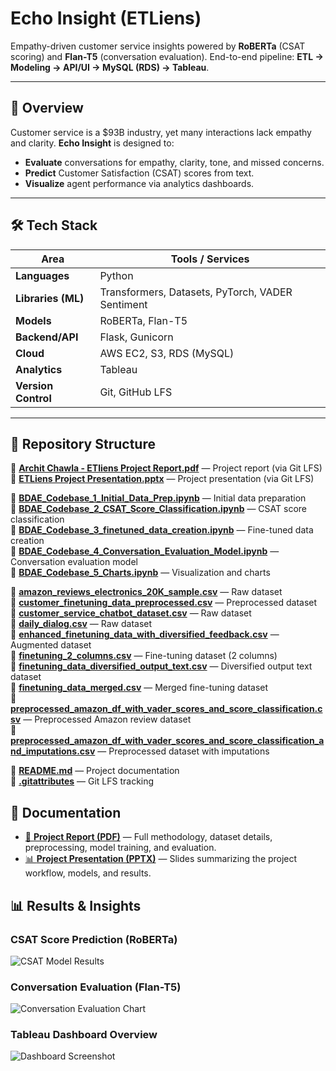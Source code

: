 # Echo Insight (ETLiens)
Empathy-driven customer service insights powered by **RoBERTa** (CSAT scoring) and **Flan-T5** (conversation evaluation). End-to-end pipeline: **ETL → Modeling → API/UI → MySQL (RDS) → Tableau**. 

---

## 📌 Overview
Customer service is a $93B industry, yet many interactions lack empathy and clarity. **Echo Insight** is designed to:
- **Evaluate** conversations for empathy, clarity, tone, and missed concerns.
- **Predict** Customer Satisfaction (CSAT) scores from text.
- **Visualize** agent performance via analytics dashboards.

--- 

## 🛠️ Tech Stack
| Area | Tools / Services |
|--------------|------------------|
| **Languages** | Python |
| **Libraries (ML)** | Transformers, Datasets, PyTorch, VADER Sentiment |
| **Models** | RoBERTa, Flan-T5 | | **ETL & Data** | Pandas, NumPy, NLTK, SpaCy |
| **Backend/API** | Flask, Gunicorn |
| **Cloud** | AWS EC2, S3, RDS (MySQL) |
| **Analytics** | Tableau |
| **Version Control** | Git, GitHub LFS | 

--- 
## 📂 Repository Structure

📄 **[Archit Chawla - ETliens Project Report.pdf](Archit%20Chawla%20-%20ETliens%20Project%20Report.pdf)** — Project report (via Git LFS)  
📄 **[ETLiens Project Presentation.pptx](ETLiens%20Project%20Presentation.pptx)** — Project presentation (via Git LFS)  

📄 **[BDAE_Codebase_1_Initial_Data_Prep.ipynb](BDAE_Codebase_1_Initial_Data_Prep.ipynb)** — Initial data preparation  
📄 **[BDAE_Codebase_2_CSAT_Score_Classification.ipynb](BDAE_Codebase_2_CSAT_Score_Classification.ipynb)** — CSAT score classification  
📄 **[BDAE_Codebase_3_finetuned_data_creation.ipynb](BDAE_Codebase_3_finetuned_data_creation.ipynb)** — Fine-tuned data creation  
📄 **[BDAE_Codebase_4_Conversation_Evaluation_Model.ipynb](BDAE_Codebase_4_Conversation_Evaluation_Model.ipynb)** — Conversation evaluation model  
📄 **[BDAE_Codebase_5_Charts.ipynb](BDAE_Codebase_5_Charts.ipynb)** — Visualization and charts  

📄 **[amazon_reviews_electronics_20K_sample.csv](amazon_reviews_electronics_20K_sample.csv)** — Raw dataset  
📄 **[customer_finetuning_data_preprocessed.csv](customer_finetuning_data_preprocessed.csv)** — Preprocessed dataset  
📄 **[customer_service_chatbot_dataset.csv](customer_service_chatbot_dataset.csv)** — Raw dataset  
📄 **[daily_dialog.csv](daily_dialog.csv)** — Raw dataset  
📄 **[enhanced_finetuning_data_with_diversified_feedback.csv](enhanced_finetuning_data_with_diversified_feedback.csv)** — Augmented dataset  
📄 **[finetuning_2_columns.csv](finetuning_2_columns.csv)** — Fine-tuning dataset (2 columns)  
📄 **[finetuning_data_diversified_output_text.csv](finetuning_data_diversified_output_text.csv)** — Diversified output text dataset  
📄 **[finetuning_data_merged.csv](finetuning_data_merged.csv)** — Merged fine-tuning dataset  
📄 **[preprocessed_amazon_df_with_vader_scores_and_score_classification.csv](preprocessed_amazon_df_with_vader_scores_and_score_classification.csv)** — Preprocessed Amazon review dataset  
📄 **[preprocessed_amazon_df_with_vader_scores_and_score_classification_and_imputations.csv](preprocessed_amazon_df_with_vader_scores_and_score_classification_and_imputations.csv)** — Preprocessed dataset with imputations  

📄 **[README.md](README.md)** — Project documentation  
📄 **[.gitattributes](.gitattributes)** — Git LFS tracking

## 📄 Documentation

- [📑 **Project Report (PDF)**](Archit%20Chawla%20-%20ETliens%20Project%20Report.pdf) — Full methodology, dataset details, preprocessing, model training, and evaluation.
- [📊 **Project Presentation (PPTX)**](ETLiens%20Project%20Presentation.pptx) — Slides summarizing the project workflow, models, and results.


## 📊 Results & Insights

### CSAT Score Prediction (RoBERTa)
![CSAT Model Results](docs/images/csat_model_results.png)

### Conversation Evaluation (Flan-T5)
![Conversation Evaluation Chart](docs/images/conversation_eval_chart.png)

### Tableau Dashboard Overview
![Dashboard Screenshot](docs/images/dashboard_screenshot.png)

